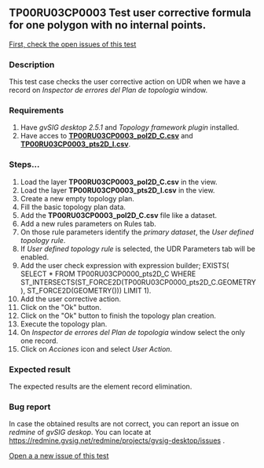 ## TP00RU03CP0003 Test user corrective formula for one polygon with no internal points.

[First, check the open issues of this test](https://redmine.gvsig.net/redmine/projects/gvsig-desktop/issues?utf8=%E2%9C%93&set_filter=1&f%5B%5D=status_id&op%5Bstatus_id%5D=o&f%5B%5D=subject&op%5Bsubject%5D=%7E&v%5Bsubject%5D%5B%5D=TP00RU03CP0003&f%5B%5D=&c%5B%5D=tracker&c%5B%5D=status&c%5B%5D=priority&c%5B%5D=subject&c%5B%5D=assigned_to&c%5B%5D=updated_on&group_by=)

### Description

This test case checks the user corrective action on UDR when we have a record on *Inspector de errores del Plan de topologia* window.

### Requirements

1. Have *gvSIG desktop 2.5.1* and *Topology framework plugin* installed.
2. Have acces to [**TP00RU03CP0003_pol2D_C.csv**](https://github.com/jolicar/TopologyRuleUserDefinedRule/blob/master/testing/cases/TP00_TopologyRules/RU03_UserDefinedRule/CP0003_UDR_FC_U/TP00RU03CP0003_pol2D_C.csv) and [**TP00RU03CP0003_pts2D_I.csv**](https://github.com/jolicar/TopologyRuleUserDefinedRule/blob/master/testing/cases/TP00_TopologyRules/RU03_UserDefinedRule/CP0003_UDR_FC_U/TP00RU03CP0003_pts2D_I.csv).
### Steps...

1. Load the layer **TP00RU03CP0003_pol2D_C.csv** in the view.
2. Load the layer **TP00RU03CP0003_pts2D_I.csv** in the view.
3. Create a new empty topology plan.
4. Fill the basic topology plan data.
5. Add the **TP00RU03CP0003_pol2D_C.csv** file like a dataset.
6. Add a new rules parameters on Rules tab.
7. On those rule parameters identify the *primary dataset*, the *User defined topology rule*. 
8. If *User defined topology rule* is selected, the UDR Parameters tab will be enabled.
9. Add the user check expression with expression builder; EXISTS( SELECT * FROM TP00RU03CP0000_pts2D_C WHERE ST_INTERSECTS(ST_FORCE2D(TP00RU03CP0000_pts2D_C.GEOMETRY), ST_FORCE2D(GEOMETRY())) LIMIT 1).
10. Add the user corrective action.
11. Click on the "Ok" button.
12. Click on the "Ok" button to finish the topology plan creation.
13. Execute the topology plan.
14. On *Inspector de errores del Plan de topologia* window select the only one record.
15. Click on *Acciones* icon and select *User Action*.

### Expected result

The expected results are the element record elimination.


### Bug report


In case the obtained results are not correct, you can report an issue on *redmine* of *gvSIG deskop*. You can locate at
https://redmine.gvsig.net/redmine/projects/gvsig-desktop/issues .

[Open a a new issue of this test](https://redmine.gvsig.net/redmine/projects/gvsig-desktop/issues/new?issue[subject]=TP00RU03CP0003+Test+user+corrective+formula+for+one+polygon+with+no+internal+points)

